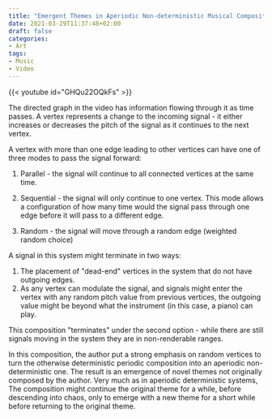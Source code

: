 ```yaml
---
title: "Emergent Themes in Aperiodic Non-deterministic Musical Compositions"
date: 2021-03-29T11:37:48+02:00
draft: false
categories:
- Art
tags:
- Music
- Video
---
```


{{< youtube id="GHQu22OQkFs" >}}

The directed graph in the video has information flowing through it as time passes. A vertex represents a change to the incoming signal - it either increases or decreases the pitch of the signal as it continues to the next vertex. 

A vertex with more than one edge leading to other vertices can have one of three modes to pass the signal forward: 

1) Parallel - the signal will continue to all connected vertices at the same time.

2) Sequential - the signal will only continue to one vertex. This mode allows a configuration of how many time would the signal pass through one edge before it will pass to a different edge.

3) Random - the signal will move through a random edge (weighted random choice)

A signal in this system might terminate in two ways:
1) The placement of "dead-end" vertices in the system that do not have outgoing edges.
2) As any vertex can modulate the signal, and signals might enter the vertex with any random pitch value from previous vertices, the outgoing value might be beyond what the instrument (in this case, a piano) can play.

This composition "terminates" under the second option - while there are still signals moving in the system they are in non-renderable ranges. 

In this composition, the author put a strong emphasis on random vertices to turn the otherwise deterministic periodic composition into an aperiodic non-deterministic one. The result is an emergence of novel themes not originally composed by the author. Very much as in aperiodic deterministic systems, The composition might continue the original theme for a while, before descending into chaos, only to emerge with a new theme for a short while before returning to the original theme.